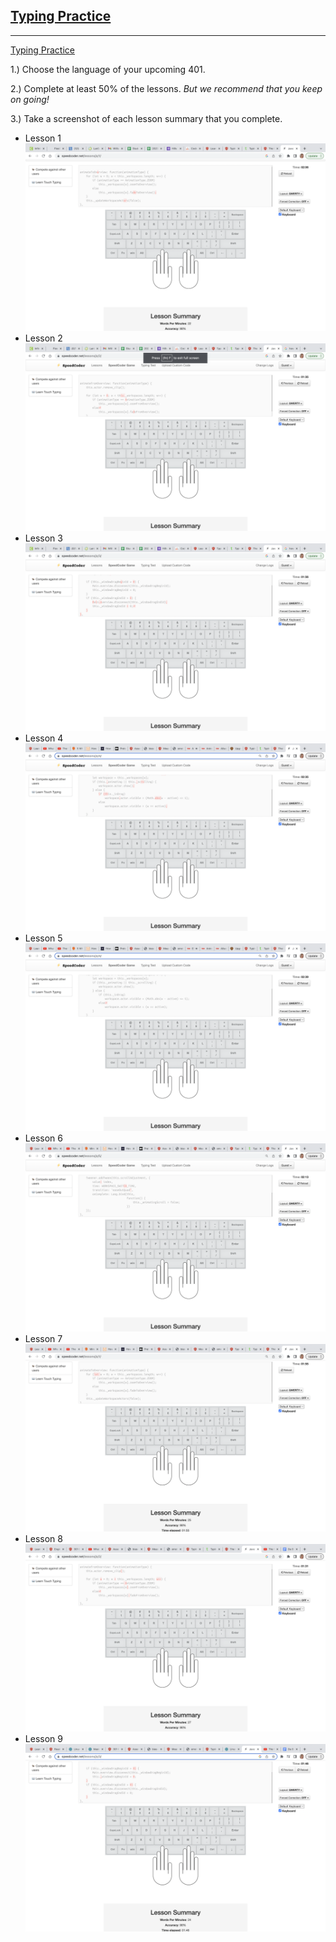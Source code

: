 ## [Typing Practice](https://codefellows.github.io/common_curriculum/prework/typing)
___

[Typing Practice](https://www.speedcoder.net/lessons/js/1/)

1.) Choose the language of your upcoming 401.

2.) Complete at least 50% of the lessons. *But we recommend that you keep on going!*

3.) Take a screenshot of each lesson summary that you complete.

* Lesson 1 ![Lesson 1](img/typing-lesson-01.png)
* Lesson 2 ![Lesson 2](img/typing-lesson-02.png)
* Lesson 3 ![Lesson 3](img/typing-lesson-03.png)
* Lesson 4 ![Lesson 4](img/typing-lesson-04.png)
* Lesson 5 ![Lesson 5](img/typing-lesson-05.png)
* Lesson 6 ![Lesson 6](img/typing-lesson-06.png)
* Lesson 7 ![Lesson 7](img/typing-lesson-07.png)
* Lesson 8 ![Lesson 8](img/typing-lesson-08.png)
* Lesson 9 ![Lesson 9](img/typing-lesson-09.png)

